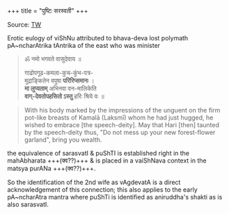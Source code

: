 +++
title = "पुष्टिः सरस्वती"
+++

Source: [TW](https://x.com/blog_supplement/status/783489936200794112)

Erotic eulogy of viShNu attributed to bhava-deva lost polymath pA~ncharAtrika tAntrika of the east who was minister 


> ॐ नमो भगवते वासुदेवाय ॥  
>
> गाढोपगूढ-कमला-कुच-कुंभ-पत्र-  
मुद्राङ्कितेन वपुषा **परिरिप्समानः** ।  
**मा लुप्यताम्** अभिनवा वन-मालिकेति  
**वाग्-देवतोपहसितो ऽस्तु** हरिः श्रिये वः ॥

> With his body marked by the impressions of the unguent on the firm pot-like breasts of Kamalā (Laksmī) whom he had just hugged, he wished to embrace [the speech-deity].
May that Hari [then] taunted by the speech-deity thus, "Do not mess up your new forest-flower garland", bring you wealth.

the equivalence of sarasvatI & puShTI is established right in the mahAbharata +++(क्व??)+++ & is placed in a vaiShNava context in the matsya purANa +++(क्व??)+++. 

So the identification of the 2nd wife as vAgdevatA is a direct acknowledgement of this connection; this also applies to the early pA~ncharAtra mantra where puShTi is identified as aniruddha's shakti as is also sarasvatI.

